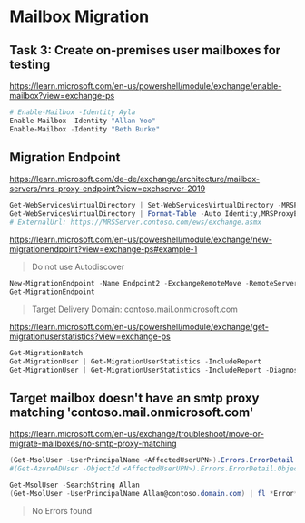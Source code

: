 
# Mailbox Migration

## Task 3: Create on-premises user mailboxes for testing

<https://learn.microsoft.com/en-us/powershell/module/exchange/enable-mailbox?view=exchange-ps>

```powershell
# Enable-Mailbox -Identity Ayla
Enable-Mailbox -Identity "Allan Yoo"
Enable-Mailbox -Identity "Beth Burke"
```

## Migration Endpoint

<https://learn.microsoft.com/de-de/exchange/architecture/mailbox-servers/mrs-proxy-endpoint?view=exchserver-2019>

````powershell
Get-WebServicesVirtualDirectory | Set-WebServicesVirtualDirectory -MRSProxyEnabled $true
Get-WebServicesVirtualDirectory | Format-Table -Auto Identity,MRSProxyEnabled,*Url*
# ExternalUrl: https://MRSServer.contoso.com/ews/exchange.asmx
````

<https://learn.microsoft.com/en-us/powershell/module/exchange/new-migrationendpoint?view=exchange-ps#example-1>
> Do not use Autodiscover

````powershell
New-MigrationEndpoint -Name Endpoint2 -ExchangeRemoteMove -RemoteServer MRSServer.contoso.com -Credentials (Get-Credential Contoso.com\Administrator)
Get-MigrationEndpoint
````

> Target Delivery Domain: contoso.mail.onmicrosoft.com

<https://learn.microsoft.com/en-us/powershell/module/exchange/get-migrationuserstatistics?view=exchange-ps>

````powershell
Get-MigrationBatch
Get-MigrationUser | Get-MigrationUserStatistics -IncludeReport
Get-MigrationUser | Get-MigrationUserStatistics -IncludeReport -DiagnosticInfo "" | fl *Diag*
````

## Target mailbox doesn't have an smtp proxy matching 'contoso.mail.onmicrosoft.com'

<https://learn.microsoft.com/en-us/exchange/troubleshoot/move-or-migrate-mailboxes/no-smtp-proxy-matching>

````powershell
(Get-MsolUser -UserPrincipalName <AffectedUserUPN>).Errors.ErrorDetail.ObjectErrors.ErrorRecord.ErrorDescription
#(Get-AzureADUser -ObjectId <AffectedUserUPN>).Errors.ErrorDetail.ObjectErrors.ErrorRecord.ErrorDescription

Get-MsolUser -SearchString Allan
(Get-MsolUser -UserPrincipalName Allan@contoso.domain.com) | fl *Error*
````

> No Errors found
